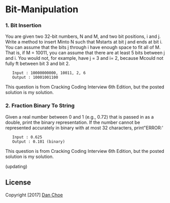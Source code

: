 # Bit-Manipulation

### 1. Bit Insertion

You are given two 32-bit numbers, N and M, and two bit positions, i and j.
Write a method to insert Minto N such that Mstarts at bit j and ends at bit i. You can assume that the bits j through i have enough space to fit all of M. That is, if M = 10011, you can assume that there are at least 5 bits between j and i. You would not, for example, have j = 3 and i= 2, because Mcould not fully ft between bit 3 and bit 2.

```
   Input : 10000000000, 10011, 2, 6
   Output : 10001001100
```

This question is from Cracking Coding Interview 6th Edition, but the posted solution is my solution.


### 2. Fraction Binary To String

Given a real number between 0 and 1 (e.g., 0.72) that is passed in as a double,
print the binary representation. If the number cannot be represented accurately in binary with at most 32 characters, print"ERROR:'

```
   Input : 0.625
   Output : 0.101 (binary)
```

This question is from Cracking Coding Interview 6th Edition, but the posted solution is my solution.




(updating)


## License
Copyright [2017] [Dan Choe](https://github.com/dan-choe)
